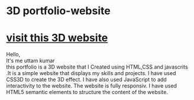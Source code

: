 # 3D portfolio-website 
# <a href="http://uttamkumar3dportfolio.netlify.app">visit this 3D website</a>
Hello,
<br>
It's me uttam kumar
<br>
this portfolio is a 3D website that I Created using HTML,CSS and javascrits .It is a simple website that displays my skills and projects. I have used CSS3D to create the 3D effect. I have also used JavaScript to add interactivity to the website. The website is fully responsiv. I have used HTML5 semantic elements to structure the content of the website.
